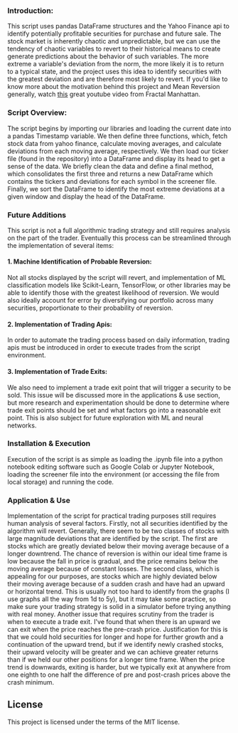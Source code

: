 ### Introduction:
This script uses pandas DataFrame structures and the Yahoo Finance api to identify potentially profitable securities for purchase and future sale.
The stock market is inherently chaotic and unpredictable, but we can use the tendency of chaotic variables to revert to their historical means to create generate predictions about the behavior of such variables.
The more extreme a variable's deviation from the norm, the more likely it is to return to a typical state, and the project uses this idea to identify securities with the greatest deviation and are therefore most likely to revert.
If you'd like to know more about the motivation behind this project and Mean Reversion generally, watch [this](https://www.youtube.com/watch?v=GMhVuZa6VtY) great youtube video from Fractal Manhattan.
### Script Overview:
The script begins by importing our libraries and loading the current date into a pandas Timestamp variable. We then define three functions, which, fetch stock data from yahoo finance, calculate moving averages, and calculate deviations from each moving average, respectively. We then load our ticker file (found in the repository) into a DataFrame and display its head to get a sense of the data. We briefly clean the data and define a final method, which consolidates the first three and returns a new DataFrame which contains the tickers and deviations for each symbol in the screener file. Finally, we sort the DataFrame to identify the most extreme deviations at a given window and display the head of the DataFrame.
### Future Additions
This script is not a full algorithmic trading strategy and still requires analysis on the part of the trader. Eventually this process can be streamlined through the implementation of several items:
#### 1. Machine Identification of Probable Reversion:
Not all stocks displayed by the script will revert, and implementation of ML classification models like Scikit-Learn, TensorFlow, or other libraries may be able to identify those with the greatest likelihood of reversion. We would also ideally account for error by diversifying our portfolio across many securities, proportionate to their probability of reversion.
#### 2. Implementation of Trading Apis:
In order to automate the trading process based on daily information, trading apis must be introduced in order to execute trades from the script environment.
#### 3. Implementation of Trade Exits: 
We also need to implement a trade exit point that will trigger a security to be sold. This issue will be discussed more in the applications & use section, but more research and experimentation should be done to determine where trade exit points should be set and what factors go into a reasonable exit point. This is also subject for future exploration with ML and neural networks.
### Installation & Execution
Execution of the script is as simple as loading the .ipynb file into a python notebook editing software such as Google Colab or Jupyter Notebook, loading the screener file into the environment (or accessing the file from local storage) and running the code. 
### Application & Use
Implementation of the script for practical trading purposes still requires human analysis of several factors. Firstly, not all securities identified by the algorithm will revert. Generally, there seem to be two classes of stocks with large magnitude deviations that are identified by the script. The first are stocks which are greatly deviated below their moving average because of a longer downtrend. The chance of reversion is within our ideal time frame is low because the fall in price is gradual, and the price remains below the moving average because of constant losses. The second class, which is appealing for our purposes, are stocks which are highly deviated below their moving average because of a sudden crash and have had an upward or horizontal trend. This is usually not too hard to identify from the graphs (I use graphs all the way from 1d to 5y), but it may take some practice, so make sure your trading strategy is solid in a simulator before trying anything with real money. Another issue that requires scrutiny from the trader is when to execute a trade exit. I've found that when there is an upward we can exit when the price reaches the pre-crash price. Justification for this is that we could hold securities for longer and hope for further growth and a continuation of the upward trend, but if we identify newly crashed stocks, their upward velocity will be greater and we can achieve greater returns than if we held our other positions for a longer time frame. When the price trend is downwards, exiting is harder, but we typically exit at anywhere from one eighth to one half the difference of pre and post-crash prices above the crash minimum. 
## License
This project is licensed under the terms of the MIT license.
